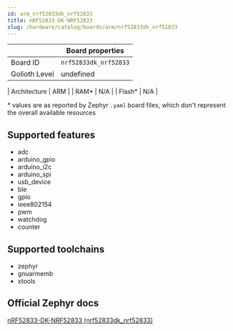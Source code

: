 ```yaml
---
id: arm_nrf52833dk_nrf52833
title: nRF52833-DK-NRF52833
slug: /hardware/catalog/boards/arm/nrf52833dk_nrf52833
---
```


[//]: # (This is an auto-generated file, do not edit! Changes to it will be lost upon re-generation)



|                | Board properties     |
| -------------  | -------------------- |
| Board ID       | `nrf52833dk_nrf52833` |
| Golioth Level  | undefined       |

| Architecture   | ARM |
| RAM*           | N/A |
| Flash*         | N/A |

\* values are as reported by Zephyr `.yaml` board files, which don't represent the overall available resources



## Supported features

* adc
* arduino_gpio
* arduino_i2c
* arduino_spi
* usb_device
* ble
* gpio
* ieee802154
* pwm
* watchdog
* counter

## Supported toolchains

* zephyr
* gnuarmemb
* xtools

## Official Zephyr docs

[nRF52833-DK-NRF52833 (nrf52833dk_nrf52833)](https://docs.zephyrproject.org/latest/boards/arm/nrf52833dk_nrf52833/doc/index.html)
